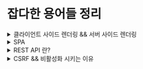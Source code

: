# 잡다한 용어들 정리

<details>

<summary>
클라이언트 사이드 렌더링 && 서버 사이드 렌더링
</summary>

---

### 렌더링

렌더링이란 서버로부터 요청해서 받은 내용을 브라우저 화면에 표시해주는 것을 말한다.

### 클라이언트 사이드 렌더링(CSR)

클라이언트인 브라우저가 렌더링을 처리하는 방식입니다. 서버에서 요청을 통해 데이터를 받아 
클라이언트가 화면을 표시하게 됩니다. 보통 SPA 방식으로 개발하게 되는데 이에 따라 장점과 단점이 생기게 됩니다.

장점
- 초기 요청 이후에는 상대적으로 빠르다. (SPA)

단점
- 서버에 첫 요청으로 필요한 모든 정적 리소스들을 받다보니 상대적으로 느리다.
- 검색엔진최적에 대한 추가적인 보안작업이 필요하다.

### 서버 사이드 렌더링(SSR)

서버에서 클라이언트의 요청을 받아 매번 화면을 만들어 제공하는 방식입니다. 장점과 단점은 아래와 같습니다.

장점
- 첫 페이지 로딩이 빠르다.
- 검색엔진 최적화(SEO)가 가능하다.

단점
- 매번 페이지를 생성해서 전달하게 되므로 페이지 이동시 속도가 다소 느리다.

---

</details>

<details>

<summary>
SPA
</summary>

---

**Single Page Application**의 약자로 단일 페이지로 구성된 웹 애플리케이션을 말합니다.

렌더링의 역할을 브라우저에서 처리하는 방식으로 필요한 정적 리소스를 최초에 한번 다운로드하고,
이후 페이지 갱신에 필요한 데이터만을 전달받아 갱신하게 됩니다.

SPA의 장점으로는 

- 모듈화 또는 컴포넌트별 개발이 편리하다.
- 백앤드 프론트엔드가 비교적 명확하게 분리된다.
- 트래픽 감소로 빠른 화면 이동이 가능하다.

등이 있으며 단점으로는

- 웹 어플리케이션에 필요한 정적 리소스를 한번에 다운로드하기 때문에 초기 구동 속도가 느리다.
- 데이터 처리를 클라이언트에서 하게 된다면, 해당하는 로직이 JS로 구현되므로 외부 노출될 위험이 있다.
- 검색엔진 최적화가 어렵다. -> JS를 실행하지 않고 앱이 로드되기 전에 빈 상태의 코드를 크롤링하기 때문

등이 있습니다.

---

</details>


<details>
<summary>
REST API 란?
</summary>

----

rest api 서버에서는 사용자 정보를

----
</details>

<details>
<summary>
CSRF && 비활성화 시키는 이유
</summary>

----

### CSRF 란?

CSRF는 Cross Site Resource Forgery의 약자로, 웹 애플리케이션의 취약점 중 하나이다.
공격자가 사용자가 의도하지 않은 요청을 특정 웹사이트에 수행하도록 만들어 공격하는 기법으로 
공격자는 사용자의 권한 범위 내에서 악의적인 행위를 할 수 있다.

### REST API 에서 비활성화 시키는 이유


>Our recommendation is to use CSRF protection for any request that could be processed by a browser by normal users. If you are only creating a service that is used by non-browser clients, you will likely want to disable CSRF protection.

REST API 는 사용자의 상태를 유지하지 않는다. 즉, 사용자의 세션 등을 서버에 유지하지 않고 
대개 JWT 토큰 등을 사용하여 검증한다. 

CSRF를 수행하려면 공격자는 사용자가 어떠한 트리거(ex 링크를 누름)를 통해 공격할 사이트에
요청을 보내게 해야하는데 rest api를 사용할 경우, 쿠키에 인증정보가 저장되지 않기 때문에 
토큰을 탈취하지 않는 한 의미가 없다. 


출처

https://zzang9ha.tistory.com/341
https://wave1994.tistory.com/150
https://nordvpn.com/ko/blog/csrf/

[스프링 공식 문서 - csrf & res api](https://www.baeldung.com/csrf-stateless-rest-api)

----
</details>